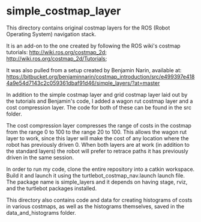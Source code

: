 # simple_costmap_layer

This directory contains original costmap layers for the ROS (Robot Operating System) navigation stack. 

It is an add-on to the one created by following the ROS wiki's costmap tutorials:
http://wiki.ros.org/costmap_2d;
http://wiki.ros.org/costmap_2d/Tutorials;

It was also pulled from a setup created by Benjamin Narin, available at:
https://bitbucket.org/benjaminnarin/costmap_introduction/src/e499397e4184a9e54d7143c2c059361dbaf91d46/simple_layers/?at=master

In addition to the simple costmap layer and grid costmap layer laid out by the tutorials and Benjamin's code, I added a wagon rut costmap layer and a cost compression layer. The code for both of these can be found in the src folder.

The cost compression layer compresses the range of costs in the costmap from the range 0 to 100 to the range 20 to 100. This allows the wagon rut layer to work, since this layer will make the cost of any location where the robot has previously driven 0. When both layers are at work (in addition to the standard layers) the robot will prefer to retrace paths it has previously driven in the same session.

In order to run my code, clone the entire repository into a catkin workspace. Build it and launch it using the turtlebot_costmap_nav.launch launch file. The package name is simple_layers and it depends on having stage, rviz, and the turtlebot packages installed.

This directory also contains code and data for creating histograms of costs in various costmaps, as well as the histograms themselves, saved in the data_and_histograms folder.
